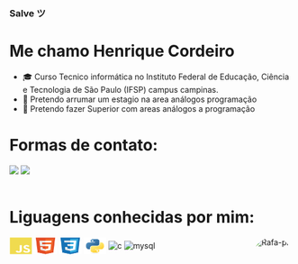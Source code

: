 ### Salve ツ







<!-- Conteudo do Perfil--->
# Me chamo Henrique Cordeiro

- 🎓 Curso Tecnico informática no Instituto Federal de Educação, Ciência e Tecnologia de São Paulo (IFSP) campus campinas.
- 🎡 Pretendo arrumar um estagio na area análogos programação
- 🎲 Pretendo fazer Superior com areas análogos a programação


<h1> Formas de contato:</h1>
<a href="https://www.linkedin.com/in/henrique-cordeiro-940709201/" target="_blank"><img src="https://img.shields.io/badge/-LinkedIn-%230077B5?style=for-the-badge&logo=linkedin&logoColor=white" target="_blank"></a> 
<a href = "mailto:henriquecordeiro054@gmail.com"><img src="https://img.shields.io/badge/-Gmail-%23333?style=for-the-badge&logo=gmail&logoColor=white" target="_blank"></a>
<div style="display: inline_block"><br>
<h1> Liguagens conhecidas por mim: </h1>  
<img align="center" alt="Js" height="30" width="40" src="https://raw.githubusercontent.com/devicons/devicon/master/icons/javascript/javascript-plain.svg">
<img align="center" alt="HTML" height="30" width="40" src="https://raw.githubusercontent.com/devicons/devicon/master/icons/html5/html5-original.svg">
<img align="center" alt="CSS" height="30" width="40" src="https://raw.githubusercontent.com/devicons/devicon/master/icons/css3/css3-original.svg">
<img align="center" alt="Python" height="30" width="40" src="https://raw.githubusercontent.com/devicons/devicon/master/icons/python/python-original.svg">
<img align="center" alt="c" height="30" width="40" src="https://cdn.jsdelivr.net/gh/devicons/devicon/icons/c/c-original.svg" />
<img align="center" alt="mysql" height="30" width="40" src="https://cdn.jsdelivr.net/gh/devicons/devicon/icons/mysql/mysql-original.svg" />

<img align="right" alt="Rafa-pic" height="150" style="border-radius:50px;" src="https://64.media.tumblr.com/6ef425ad02b4fb059c20e002eacf96c3/c2975d2792720846-31/s1280x1920/5fe0723a9ee08fb8239c366fbae2980558a2974c.jpg">
</div>










